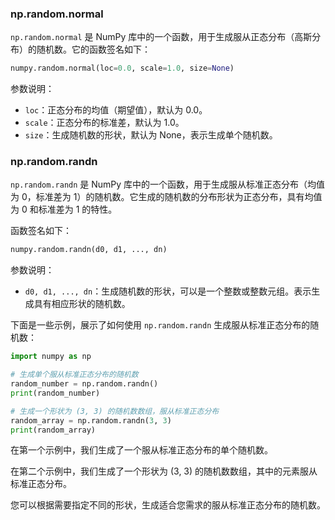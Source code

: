 
### np.random.normal
`np.random.normal` 是 NumPy 库中的一个函数，用于生成服从正态分布（高斯分布）的随机数。它的函数签名如下：

```python
numpy.random.normal(loc=0.0, scale=1.0, size=None)
```

参数说明：
- `loc`：正态分布的均值（期望值），默认为 0.0。
- `scale`：正态分布的标准差，默认为 1.0。
- `size`：生成随机数的形状，默认为 None，表示生成单个随机数。

### np.random.randn
`np.random.randn` 是 NumPy 库中的一个函数，用于生成服从标准正态分布（均值为 0，标准差为 1）的随机数。它生成的随机数的分布形状为正态分布，具有均值为 0 和标准差为 1 的特性。

函数签名如下：

```python
numpy.random.randn(d0, d1, ..., dn)
```

参数说明：
- `d0, d1, ..., dn`：生成随机数的形状，可以是一个整数或整数元组。表示生成具有相应形状的随机数。

下面是一些示例，展示了如何使用 `np.random.randn` 生成服从标准正态分布的随机数：

```python
import numpy as np

# 生成单个服从标准正态分布的随机数
random_number = np.random.randn()
print(random_number)

# 生成一个形状为 (3, 3) 的随机数数组，服从标准正态分布
random_array = np.random.randn(3, 3)
print(random_array)
```

在第一个示例中，我们生成了一个服从标准正态分布的单个随机数。

在第二个示例中，我们生成了一个形状为 (3, 3) 的随机数数组，其中的元素服从标准正态分布。

您可以根据需要指定不同的形状，生成适合您需求的服从标准正态分布的随机数。